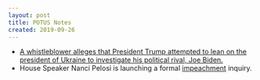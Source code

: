 ```yaml
---
layout: post
title: POTUS Notes
created: 2019-09-26
---
```


- [A whistleblower alleges that President Trump attempted to lean on the president of Ukraine to investigate his political rival, Joe Biden.](https://www.nytimes.com/2019/09/26/us/politics/whistleblower-complaint-released.html)
- House Speaker Nanci Pelosi is launching a formal [impeachment](https://www.nytimes.com/2019/09/24/us/politics/impeachment-trump-explained.html) inquiry.
